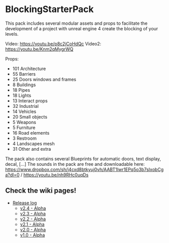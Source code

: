 # BlockingStarterPack

This pack includes several modular assets and props to facilitate the development of a project with unreal engine 4 create the blocking of your levels.

Video: https://youtu.be/p8c2jCoHdQc
Video2: https://youtu.be/Knm2qMygrWQ

Props:
- 101 Architecture
- 55 Barriers
- 25 Doors windows and frames
- 8 Buildings
- 18 Pipes
- 18 Lights
- 13 Interact props
- 32 Industrial
- 14 Vehicles
- 20 Small objects
- 5 Weapons
- 5 Furniture
- 16 Road elements
- 3 Restroom
- 4 Landscapes mesh
- 31 Other and extra

The pack also contains several Blueprints for automatic doors, text display, decal, [...]
The sounds in the pack are free and downloadable here: https://www.dropbox.com/sh/j4cxd8btkyuj0vh/AABT1Iwr1EPq5o3b7sIxobCga?dl=0 / https://youtu.be/nh9RHc0uqDs

## Check the wiki pages!
- [Release log](https://github.com/xavier150/BlockingStarterPack/wiki/Release-log)
  - [v2.4 - Alpha](https://github.com/xavier150/BlockingStarterPack/blob/main/ReleaseLog/v2.4.md)
  - [v2.3 - Alpha](https://github.com/xavier150/BlockingStarterPack/blob/main/ReleaseLog/v2.3.md)
  - [v2.2 - Alpha](https://github.com/xavier150/BlockingStarterPack/blob/main/ReleaseLog/v2.2.md)
  - [v2.1 - Alpha](https://github.com/xavier150/BlockingStarterPack/blob/main/ReleaseLog/v2.1.md)
  - [v2.0 - Alpha](https://github.com/xavier150/BlockingStarterPack/blob/main/ReleaseLog/v2.0.md)
  - [v1.0 - Alpha](https://github.com/xavier150/BlockingStarterPack/blob/main/ReleaseLog/v1.0.md)
